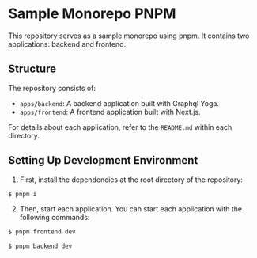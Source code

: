 # Sample Monorepo PNPM

This repository serves as a sample monorepo using pnpm. It contains two applications: backend and frontend.

## Structure

The repository consists of:

- `apps/backend`: A backend application built with Graphql Yoga.
- `apps/frontend`: A frontend application built with Next.js.

For details about each application, refer to the `README.md` within each directory.

## Setting Up Development Environment

1. First, install the dependencies at the root directory of the repository:

```bash
$ pnpm i
```

2. Then, start each application. You can start each application with the following commands:

```bash
$ pnpm frontend dev
```

```bash
$ pnpm backend dev
```
